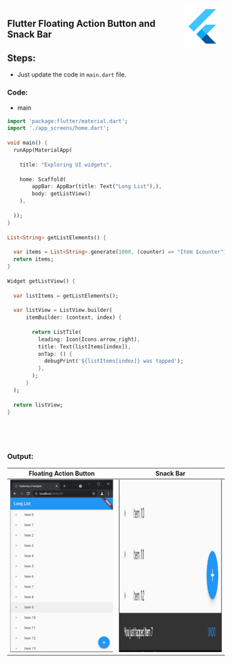 <img src="/snippets/icons8-flutter-96.png" align="right" />

##  Flutter Floating Action Button and Snack Bar

## Steps:
- Just update the code in `main.dart` file.
### Code:

* main
```dart
import 'package:flutter/material.dart';
import './app_screens/home.dart';

void main() {
  runApp(MaterialApp(

    title: "Exploring UI widgets",

    home: Scaffold(
        appBar: AppBar(title: Text("Long List"),),
        body: getListView()
    ),

  ));
}

List<String> getListElements() {

  var items = List<String>.generate(1000, (counter) => "Item $counter");
  return items;
}

Widget getListView() {

  var listItems = getListElements();

  var listView = ListView.builder(
      itemBuilder: (context, index) {

        return ListTile(
          leading: Icon(Icons.arrow_right),
          title: Text(listItems[index]),
          onTap: () {
            debugPrint('${listItems[index]} was tapped');
          },
        );
      }
  );

  return listView;
}
```
<p>&nbsp;</p>


<p>&nbsp;</p>

### Output:
| Floating Action Button  | Snack Bar |
| :-------------: | :-------------: |
| <img title="button" alt="flutter" src="./snippets/12.PNG" width="250" height="400">  | <img title="onclick-popup" alt="flutter" src="./snippets/12.1.PNG" width="250" height="400">  |
